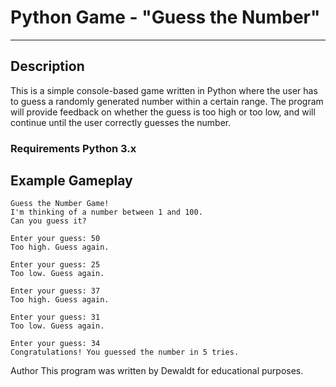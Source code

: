 # Python Game - "Guess the Number"
---

## Description
This is a simple console-based game written in Python where the user has to guess a randomly generated number within a certain range. The program will provide feedback on whether the guess is too high or too low, and will continue until the user correctly guesses the number.

### Requirements Python 3.x



## Example Gameplay

```
Guess the Number Game!
I'm thinking of a number between 1 and 100.
Can you guess it?

Enter your guess: 50
Too high. Guess again.

Enter your guess: 25
Too low. Guess again.

Enter your guess: 37
Too high. Guess again.

Enter your guess: 31
Too low. Guess again.

Enter your guess: 34
Congratulations! You guessed the number in 5 tries.
```

Author
This program was written by Dewaldt for educational purposes.
